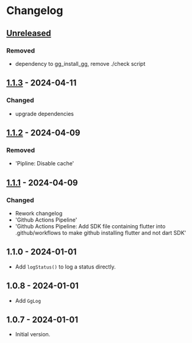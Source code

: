 # Changelog

## [Unreleased]

### Removed

- dependency to gg\_install\_gg, remove ./check script

## [1.1.3] - 2024-04-11

### Changed

- upgrade dependencies

## [1.1.2] - 2024-04-09

### Removed

- 'Pipline: Disable cache'

## [1.1.1] - 2024-04-09

### Changed

- Rework changelog
- 'Github Actions Pipeline'
- 'Github Actions Pipeline: Add SDK file containing flutter into .github/workflows to make github installing flutter and not dart SDK'

## 1.1.0 - 2024-01-01

- Add `logStatus()` to log a status directly.

## 1.0.8 - 2024-01-01

- Add `GgLog`

## 1.0.7 - 2024-01-01

- Initial version.

[Unreleased]: https://github.com/inlavigo/gg_status_printer/compare/1.1.3...HEAD
[1.1.3]: https://github.com/inlavigo/gg_status_printer/compare/1.1.2...1.1.3
[1.1.2]: https://github.com/inlavigo/gg_status_printer/compare/1.1.1...1.1.2
[1.1.1]: https://github.com/inlavigo/gg_status_printer/compare/1.1.0...1.1.1

